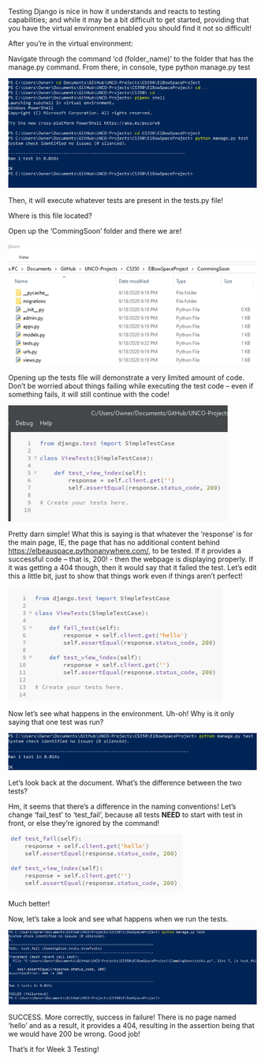Testing
Django is nice in how it understands and reacts to testing capabilities; and while it may be a bit difficult to get started, providing that you have the virtual environment enabled you should find it not so difficult!

After you’re in the virtual environment:

Navigate through the command ‘cd (folder_name)’ to the folder that has the manage.py command. From there, in console, type python manage.py test

![](../../images/TestTutImg1.png)

Then,  it will execute whatever tests are present in the  tests.py file!

Where is this file located?

Open up the ‘CommingSoon’ folder and there we are!

![](././images/TestTutImg2.png)

Opening up the tests file will demonstrate a very limited amount of code. Don’t be worried about things failing while executing the test code – even if something fails, it will still continue with the code!

![](././images/TestTutImg3.png)
 
Pretty darn simple! What this is saying is that whatever the ‘response’ is for the main page, IE, the page that has no additional content behind https://elbeauspace.pythonanywhere.com/, to be tested. If it provides a successful code – that is, 200! - then the webpage is displaying properly. If it was getting a 404 though, then it would say that it failed the test. Let’s edit this a little bit, just to show that things work even if things aren’t perfect!
 
![](././images/TestTutImg4.png)

Now let’s see what happens in the environment.
Uh-oh! Why is it only saying that one test was run?

![](././images/TestTutImg5.png)
 
Let’s look back at the document. What’s the difference between the two tests? 

Hm, it seems that there’s a difference in the naming conventions! Let’s change ‘fail_test’ to ‘test_fail’, because all tests **NEED** to start with test in front, or else they’re ignored by the command!

![](././images/TestTutImg6.png)
 
Much better!

Now, let’s take a look and see what happens when we run the tests.

![](././images/TestTutImg7.png)

SUCCESS. More correctly, success in failure! There is no page named ‘hello’ and as a result, it provides a 404, resulting in the assertion being that we would have 200 be wrong. Good job!

That’s it for Week 3 Testing! 
